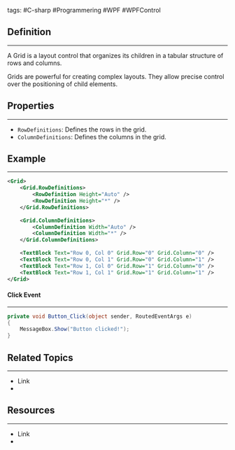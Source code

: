 tags: #C-sharp #Programmering #WPF #WPFControl

## Definition 
---
A Grid is a layout control that organizes its children in a tabular structure of rows and columns.

Grids are powerful for creating complex layouts. They allow precise control over the positioning of child elements.
## Properties
---
- `RowDefinitions`: Defines the rows in the grid. 
- `ColumnDefinitions`: Defines the columns in the grid.

## Example
---
```xml
<Grid> 
	<Grid.RowDefinitions> 
		<RowDefinition Height="Auto" /> 
		<RowDefinition Height="*" /> 
	</Grid.RowDefinitions> 
	
	<Grid.ColumnDefinitions> 
		<ColumnDefinition Width="Auto" /> 
		<ColumnDefinition Width="*" /> 
	</Grid.ColumnDefinitions> 
	
	<TextBlock Text="Row 0, Col 0" Grid.Row="0" Grid.Column="0" /> 
	<TextBlock Text="Row 0, Col 1" Grid.Row="0" Grid.Column="1" /> 
	<TextBlock Text="Row 1, Col 0" Grid.Row="1" Grid.Column="0" /> 
	<TextBlock Text="Row 1, Col 1" Grid.Row="1" Grid.Column="1" /> 
</Grid>
```
#### Click Event
---
```c#
private void Button_Click(object sender, RoutedEventArgs e)
{
    MessageBox.Show("Button clicked!");
}
```
## Related Topics
---
- Link
- 

## Resources
---
- Link
- 
